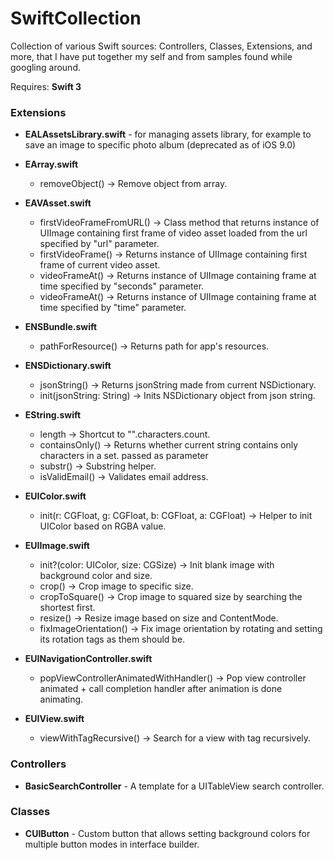 SwiftCollection
===============

Collection of various Swift sources: Controllers, Classes, Extensions, and more, that I have put together my self and from samples found while googling around.

Requires: **Swift 3**

### Extensions

* **EALAssetsLibrary.swift** - for managing assets library, for example to save an image to specific photo album (deprecated as of iOS 9.0)

* **EArray.swift**
  * removeObject() -> Remove object from array.

* **EAVAsset.swift**
  * firstVideoFrameFromURL() -> Class method that returns instance of UIImage containing first frame of video asset loaded from the url specified by "url" parameter.
  * firstVideoFrame() -> Returns instance of UIImage containing first frame of current video asset.
  * videoFrameAt() -> Returns instance of UIImage containing frame at time specified by "seconds" parameter.
  * videoFrameAt() -> Returns instance of UIImage containing frame at time specified by "time" parameter.

* **ENSBundle.swift**
  * pathForResource() -> Returns path for app's resources.

* **ENSDictionary.swift**
  * jsonString() -> Returns jsonString made from current NSDictionary.
  * init(jsonString: String) -> Inits NSDictionary object from json string.

* **EString.swift**
  * length -> Shortcut to "".characters.count.
  * containsOnly() -> Returns whether current string contains only characters in a set. passed as parameter
  * substr() -> Substring helper.
  * isValidEmail() -> Validates email address.

* **EUIColor.swift**
  * init(r: CGFloat, g: CGFloat, b: CGFloat, a: CGFloat) -> Helper to init UIColor based on RGBA value.

* **EUIImage.swift**
  * init?(color: UIColor, size: CGSize) -> Init blank image with background color and size.
  * crop() -> Crop image to specific size.
  * cropToSquare() -> Crop image to squared size by searching the shortest first.
  * resize() -> Resize image based on size and ContentMode.
  * fixImageOrientation() -> Fix image orientation by rotating and setting its rotation tags as them should be.

* **EUINavigationController.swift**
  * popViewControllerAnimatedWithHandler() -> Pop view controller animated + call completion handler after animation is done animating.

* **EUIView.swift**
  * viewWithTagRecursive() -> Search for a view with tag recursively.


### Controllers
* **BasicSearchController** - A template for a UITableView search controller.


### Classes
* **CUIButton** - Custom button that allows setting background colors for multiple button modes in interface builder.
